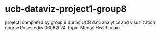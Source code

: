 # ucb-dataviz-project1-group8
project1 completed by group 8 during UCB data analytics and visualization course
Roses edits 06062024
Topic: Mental Health
main
